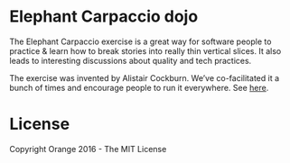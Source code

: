 # Elephant Carpaccio dojo
The Elephant Carpaccio exercise is a great way for software people to practice &amp; learn how to break stories into really thin vertical slices. It also leads to interesting discussions about quality and tech practices.

The exercise was invented by Alistair Cockburn. We’ve co-facilitated it a bunch of times and encourage people to run it everywhere. See [here](http://alistair.cockburn.us/Elephant+Carpaccio+Exercise).

# License
Copyright Orange 2016 - The MIT License
